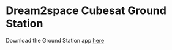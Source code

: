 # Dream2space Cubesat Ground Station

Download the Ground Station app [here](https://github.com/dream2space/dream2space-ground_station/releases)
